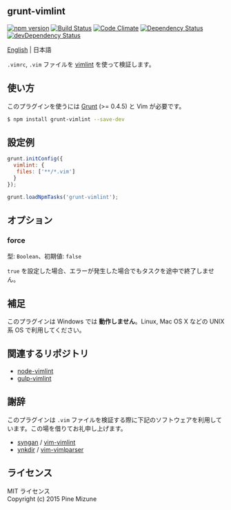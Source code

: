 grunt-vimlint
-------------

[![npm version](https://badge.fury.io/js/grunt-vimlint.svg)](http://badge.fury.io/js/grunt-vimlint)
[![Build Status](https://travis-ci.org/pine613/grunt-vimlint.svg?branch=master)](https://travis-ci.org/pine613/grunt-vimlint)
[![Code Climate](https://codeclimate.com/github/pine613/grunt-vimlint/badges/gpa.svg)](https://codeclimate.com/github/pine613/grunt-vimlint)
[![Dependency Status](https://david-dm.org/pine613/grunt-vimlint.svg)](https://david-dm.org/pine613/grunt-vimlint)
[![devDependency Status](https://david-dm.org/pine613/grunt-vimlint/dev-status.svg)](https://david-dm.org/pine613/grunt-vimlint#info=devDependencies)

[English](README.md) | 日本語

`.vimrc`, `.vim` ファイルを [vimlint](https://github.com/syngan/vim-vimlint) を使って検証します。

## 使い方

このプラグインを使うには [Grunt](http://gruntjs.com) (>= 0.4.5) と Vim が必要です。

```sh
$ npm install grunt-vimlint --save-dev
```

## 設定例

```js
grunt.initConfig({
  vimlint: {
   files: ['**/*.vim']
  }
});

grunt.loadNpmTasks('grunt-vimlint');
```

## オプション
### force

型: `Boolean`、初期値: `false`

`true` を設定した場合、エラーが発生した場合でもタスクを途中で終了しません。

## 補足
このプラグインは Windows では **動作しません**。Linux, Mac OS X などの UNIX 系 OS で利用してください。

## 関連するリポジトリ

 -  [node-vimlint](https://github.com/pine613/node-vimlint)
 -  [gulp-vimlint](https://github.com/pine613/gulp-vimlint)

## 謝辞
このプラグインは `.vim` ファイルを検証する際に下記のソフトウェアを利用しています。この場を借りてお礼申し上げます。

 - [syngan](https://github.com/syngan) / [vim-vimlint](https://github.com/syngan/vim-vimlint)
 - [ynkdir](https://github.com/ynkdir) / [vim-vimlparser](https://github.com/ynkdir/vim-vimlparser)

## ライセンス
MIT ライセンス<br />
Copyright (c) 2015 Pine Mizune